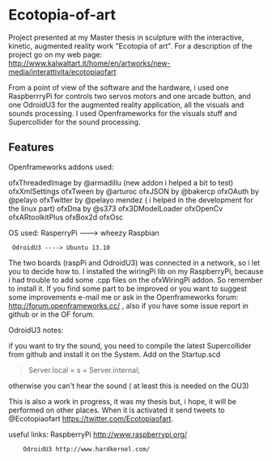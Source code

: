 Ecotopia-of-art
===============

Project presented at my Master thesis in sculpture with the interactive, kinetic, augmented reality work "Ecotopia of art".
For a description of the project go on my web page: http://www.kalwaltart.it/home/en/artworks/new-media/interattivita/ecotopiaofart

From a point of view of the software and the hardware, i used one RaspberrryPi for controls two servos motors and one arcade button, and one OdroidU3 for the augmented reality application, all the visuals and sounds processing. I used Openframeworks for the visuals stuff and Supercollider for the sound processing. 

Features
--------

Openframeworks addons used:

ofxThreadedImage by @armadillu (new addon i helped a bit to test)
ofxXmlSettings 
ofxTween by @arturoc
ofxJSON by @bakercp
ofxOAuth by @pelayo
ofxTwitter by @pelayo mendez ( i helped in the development for the linux part)
ofxDna by @s373
ofx3DModelLoader 
ofxOpenCv 
ofxARtoolkitPlus 
ofxBox2d 
ofxOsc

OS used: RasperryPi ---> wheezy Raspbian

	 OdroidU3 ----> Ubuntu 13.10

The two boards (raspPi and OdroidU3) was connected in a network, so i let you to decide how to. 
I installed the wiringPi lib on my RaspberryPi, because i had trouble to add some .cpp files on the ofxWiringPi addon. So remember to install it.
If you find some part to be improved or you want to suggest some improvements e-mail me or ask in the Openframeworks forum: http://forum.openframeworks.cc/ , also if you have some issue report in github or in the OF forum.
 
OdroidU3 notes:

if you want to try the sound, you need to compile the latest Supercollider from github and install it on the System. Add on the Startup.scd 

>Server.local = s = Server.internal;

otherwise you can't hear the sound ( at least this is needed on the OU3)

This is also a work in progress, it was my thesis but, i hope, it will be performed on other places. When it is activated it send tweets to @Ecotopiaofart https://twitter.com/Ecotopiaofart.

useful links: 
		RaspberryPi http://www.raspberrypi.org/
	
		OdroidU3 http://www.hardkernel.com/

		




